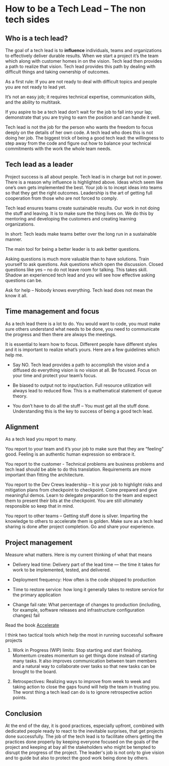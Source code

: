 # How to be a Tech Lead – The non tech sides 

## Who is a tech lead? 

The goal of a tech lead is to **influence** individuals, teams and organizations to effectively deliver durable results. When we start a project it’s the team which along with customer homes in on the vision. Tech lead then provides a path to realize that vision. Tech lead provides this path by dealing with difficult things and taking ownership of outcomes.  

As a first rule: If you are not ready to deal with difficult topics and people you are not ready to lead yet. 

It’s not an easy job; it requires technical expertise, communication skills, and the ability to multitask.  

If you aspire to be a tech lead don’t wait for the job to fall into your lap; demonstrate that you are trying to earn the position and can handle it well. 

Tech lead is not the job for the person who wants the freedom to focus deeply on the details of her own code. A tech lead who does this is not doing her job. The biggest trick of being a good tech lead: the willingness to step away from the code and figure out how to balance your technical commitments with the work the whole team needs. 

## Tech lead as a leader 

Project success is all about people. Tech lead is in charge but not in power. There is a reason why influence is highlighted above. Ideas which seem like one’s own gets implemented the best. Your job is to incept ideas into teams so that they get the right outcomes. Leadership is the art of getting full cooperation from those who are not forced to comply. 

Tech lead ensures teams create sustainable results. Our work in not doing the stuff and leaving. It is to make sure the thing lives on. We do this by mentoring and developing the customers and creating learning organizations. 

In short: Tech leads make teams better over the long run in a sustainable manner. 

The main tool for being a better leader is to ask better questions. 

Asking questions is much more valuable than to have solutions. Train yourself to ask questions. Ask questions which open the discussion. Closed questions like yes – no do not leave room for talking. This takes skill. Shadow an experienced tech lead and you will see how effective asking questions can be.  

Ask for help – Nobody knows everything. Tech lead does not mean the know it all. 

## Time management and focus 

As a tech lead there is a lot to do. You would want to code, you must make sure others understand what needs to be done, you need to communicate the progress and then there are always the meetings. 

It is essential to learn how to focus. Different people have different styles and it is important to realize what’s yours. Here are a few guidelines which help me. 

* Say NO. Tech lead provides a path to accomplish the vision and a diffused do everything vision is no vision at all. Be focused. Focus on your time and protect your team’s focus.  

* Be biased to output not to input/action. Full resource utilization will always lead to reduced flow. This is a mathematical statement of queue theory. 

* You don’t have to do all the stuff – You must get all the stuff done. Understanding this is the key to success of being a good tech lead.  

## Alignment 

As a tech lead you report to many.  

You report to your team and it’s your job to make sure that they are “feeling” good. Feeling is an authentic human expression so embrace it. 

You report to the customer - Technical problems are business problems and tech lead should be able to do this translation. Requirements are more important than fitting the architecture. 

You report to the Dev Crews leadership – It is your job to highlight risks and mitigation plans from checkpoint to checkpoint. Come prepared and give meaningful demos. Learn to delegate preparation to the team and expect them to present their bits at the checkpoint. You are still ultimately responsible so keep that in mind. 

You report to other teams – Getting stuff done is silver. Imparting the knowledge to others to accelerate them is golden. Make sure as a tech lead sharing is done after project completion. Go and share your experience. 

## Project management 

Measure what matters. Here is my current thinking of what that means 

* Delivery lead time: Delivery part of the lead time — the time it takes for work to be implemented, tested, and delivered.  

* Deployment frequency: How often is the code shipped to production 

* Time to restore service: how long it generally takes to restore service for the primary application 

* Change fail rate: What percentage of changes to production (including, for example, software releases and infrastructure configuration changes) fail 

Read the book [Accelerate](https://learning.oreilly.com/library/view/accelerate/9781457191435/) 

I think two tactical tools which help the most in running successful software projects 

1. Work in Progress (WIP) limits: Stop starting and start finishing. Momentum creates momentum so get things done instead of starting many tasks. It also improves communication between team members and a natural way to collaborate over tasks so that new tasks can be brought to the board. 

2. Retrospectives: Realizing ways to improve from week to week and taking action to close the gaps found will help the team in trusting you. The worst thing a tech lead can do is to ignore retrospective action points. 

## Conclusion 

At the end of the day, it is good practices, especially upfront, combined with dedicated people ready to react to the inevitable surprises, that get projects done successfully. The job of the tech lead is to facilitate others getting the practices done properly by keeping everyone focused on the goals of the project and keeping at bay all the stakeholders who might be tempted to disrupt the progress of the project. The leader's job is not only to give vision and to guide but also to protect the good work being done by others. 